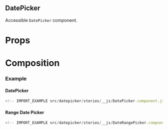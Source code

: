## DatePicker

Accessible `DatePicker` component.

<!-- CODESANDBOX
link_title: DatePicker - Open On Sandbox
js: src/datepicker/stories/__js/DatePicker.component.jsx
css: src/datepicker/stories/DatePickerBase.css
-->

<!-- CODESANDBOX
link_title: RangeDatePicker - Open On Sandbox
js: src/datepicker/stories/__js/DateRangePicker.component.jsx
css: src/datepicker/stories/DatePickerRange.css
-->

# Props

<!-- INJECT_PROPS src/datepicker -->

# Composition

<!-- INJECT_COMPOSITION src/datepicker -->

### Example

#### DatePicker

```js
<!-- IMPORT_EXAMPLE src/datepicker/stories/__js/DatePicker.component.jsx -->
```

#### Range Date Picker

```js
<!-- IMPORT_EXAMPLE src/datepicker/stories/__js/DateRangePicker.component.jsx -->
```
